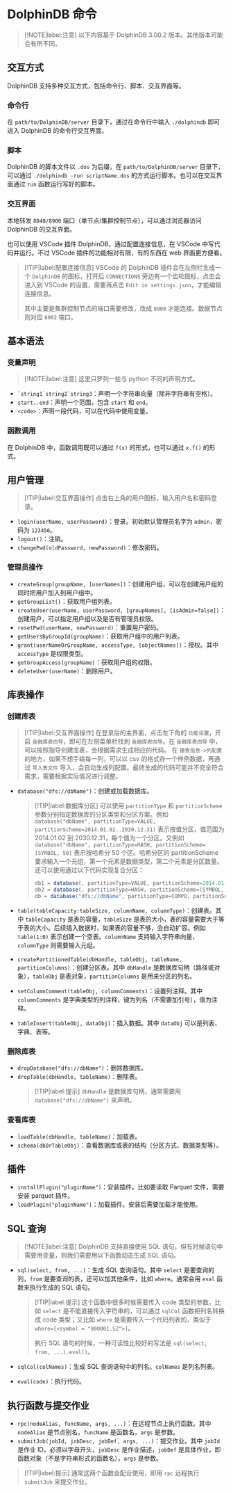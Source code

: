 # DolphinDB 命令

> [!NOTE|label:注意]
> 以下内容基于 DolphinDB 3.00.2 版本。其他版本可能会有所不同。

## 交互方式

DolphinDB 支持多种交互方式，包括命令行、脚本、交互界面等。

### 命令行

在 `path/to/DolphinDB/server` 目录下，通过在命令行中输入 `./dolphindb` 即可进入 DolphinDB 的命令行交互界面。

### 脚本

DolphinDB 的脚本文件以 `.dos` 为后缀，在 `path/to/DolphinDB/server` 目录下，可以通过 `./dolphindb -run scriptName.dos` 的方式运行脚本。也可以在交互界面通过 `run` 函数运行写好的脚本。

### 交互界面

本地转发 `8848/8900` 端口（单节点/集群控制节点），可以通过浏览器访问 DolphinDB 的交互界面。

也可以使用 VSCode 插件 DolphinDB，通过配置连接信息，在 VSCode 中写代码并运行。不过 VSCode 插件的功能相对有限，有的东西在 web 界面更方便看。

> [!TIP|label:配置连接信息]
> VSCode 的 DolphinDB 插件会在左侧栏生成一个 `DolphinDB` 的图标，打开后 `CONNECTIONS` 旁边有一个齿轮图标，点击会进入到 VSCode 的设置，需要再点击 `Edit in settings.json`，才能编辑连接信息。
>
> 其中主要是集群控制节点的端口需要修改，改成 `8900` 才能连接。数据节点则对应 `8902` 端口。

## 基本语法

### 变量声明

> [!NOTE|label:注意]
> 这里只罗列一些与 python 不同的声明方式。

- `` `string1`string2`string3 ``：声明一个字符串向量（除非字符串有空格）。
- `start..end`：声明一个范围，包含 `start` 和 `end`。
- `<code>`：声明一段代码，可以在代码中使用变量。

### 函数调用

在 DolphinDB 中，函数调用既可以通过 `f(x)` 的形式，也可以通过 `x.f()` 的形式。

## 用户管理

> [!TIP|label:交互界面操作]
> 点击右上角的用户图标，输入用户名和密码登录。

- `login(userName, userPassword)`：登录。初始默认管理员名字为 `admin`，密码为 `123456`。
- `logout()`：注销。
- `changePwd(oldPassword, newPassword)`：修改密码。

### 管理员操作

- `createGroup(groupName, [userNames])`：创建用户组，可以在创建用户组的同时把用户加入到用户组中。
- `getGroupList()`：获取用户组列表。
- `createUser(userName, userPassword, [groupNames], [isAdmin=false])`：创建用户，可以指定用户组以及是否有管理员权限。
- `resetPwd(userName, newPassword)`：重置用户密码。
- `getUsersByGroupId(groupName)`：获取用户组中的用户列表。
- `grant(userNameOrGroupName, accessType, [objectNames])`：授权。其中 `accessType` 是权限类型。
- `getGroupAccess(groupName)`：获取用户组的权限。
- `deleteUser(userName)`：删除用户。

## 库表操作

### 创建库表

> [!TIP|label:交互界面操作]
> 在登录后的主界面，点击左下角的 `功能设置`，开启 `金融库表向导`，即可在左侧菜单栏找到 `金融库表向导`。在 `金融库表向导` 中，可以按照指导创建库表，会根据需求生成相应的代码。
> 在 `建表信息->列配置` 的地方，如果不想手输每一列，可以以 csv 的格式存一个样例数据，再通过 `导入表文件` 导入，会自动生成列配置。最终生成的代码可能并不完全符合需求，需要根据实际情况进行调整。

- `database("dfs://dbName")`：创建或加载数据库。

    > [!TIP|label:数据库分区]
    > 可以使用 `partitionType` 和 `partitionScheme` 参数分别指定数据库的分区类型和分区方案。例如 `database("dbName", partitionType=VALUE, partitionScheme=2014.01.02..2030.12.31)` 表示按值分区，值范围为 2014.01.02 到 2030.12.31，每个值为一个分区。又例如 `database("dbName", partitionType=HASH, partitionScheme=[SYMBOL, 50]` 表示按哈希分 50 个区。哈希分区的 partitionScheme 要求输入一个元组，第一个元素是数据类型，第二个元素是分区数量。
    > 还可以使用通过以下代码实现复合分区：
    > 
    > ```java
    > db1 = database(, partitionType=VALUE, partitionScheme=2014.01.02..2030.12.31)
    > db2 = database(, partitionType=HASH, partitionScheme=(SYMBOL, 50))
    > db = database("dfs://dbName", partitionType=COMPO, partitionScheme=(db1, db2))
    > ```

- `table(tableCapacity:tableSize, columnName, columnType)`：创建表。其中 `tableCapacity` 是表的容量，`tableSize` 是表的大小，表的容量需要大于等于表的大小。后续插入数据时，如果表的容量不够，会自动扩容。例如 `table(1:0)` 表示创建一个空表。`columnName` 支持输入字符串向量，`columnType` 则需要输入元组。
- `createPartitionedTable(dbHandle, tableObj, tableName, partitionColumns)`：创建分区表。其中 `dbHandle` 是数据库句柄（路径或对象），`tableObj` 是表对象，`partitionColumns` 是用来分区的列名。
- `setColumnComment(tableObj, columnComments)`：设置列注释。其中 `columnComments` 是字典类型的列注释，键为列名（不需要加引号），值为注释。
- `tableInsert(tableObj, dataObj)`：插入数据。其中 `dataObj` 可以是列表、字典、表等。

### 删除库表

- `dropDatabase("dfs://dbName")`：删除数据库。
- `dropTable(dbHandle, tableName)`：删除表。
    > [!TIP|label:提示]
    > `dbHandle` 是数据库句柄，通常需要用 `database("dfs://dbName")` 来声明。

### 查看库表

- `loadTable(dbHandle, tableName)`：加载表。
- `schema(dbOrTableObj)`：查看数据库或表的结构（分区方式、数据类型等）。

## 插件

- `installPlugin("pluginName")`：安装插件。比如要读取 Parquet 文件，需要安装 parquet 插件。
- `loadPlugin("pluginName")`：加载插件。安装后需要加载才能使用。

## SQL 查询

> [!NOTE|label:注意]
> DolphinDB 支持直接使用 SQL 语句，但有时候语句中需要用变量，则我们需要用以下函数动态生成 SQL 语句。

- `sql(select, from, ...)`：生成 SQL 查询语句。其中 `select` 是要查询的列，`from` 是要查询的表，还可以加其他条件，比如 `where`。通常会用 `eval` 函数来执行生成的 SQL 语句。
    
    > [!TIP|label:提示]
    > 这个函数中很多时候需要传入 code 类型的参数，比如 `select` 是不能直接传入字符串的，可以通过 `sqlCol` 函数把列名转换成 code 类型；又比如 `where` 是需要传入一个代码列表的，类似于 `where=[<symbol = "000001.SZ">]`。
    > 
    > 执行 SQL 语句的时候，一种可读性比较好的写法是 `sql(select, from, ...).eval()`。

- `sqlCol(colNames)`：生成 SQL 查询语句中的列名。`colNames` 是列名列表。
- `eval(code)`：执行代码。

## 执行函数与提交作业

- `rpc(nodeAlias, funcName, args, ...)`：在远程节点上执行函数。其中 `nodeAlias` 是节点别名，`funcName` 是函数名，`args` 是参数。
- `submitJob(jobId, jobDesc, jobDef, args, ...)`：提交作业。其中 `jobId` 是作业 ID，必须以字母开头，`jobDesc` 是作业描述，`jobDef` 是具体作业，即函数对象（不是字符串形式的函数名），`args` 是参数。

> [!TIP|label:提示]
> 通常这两个函数会配合使用，即用 `rpc` 远程执行 `submitJob` 来提交作业。